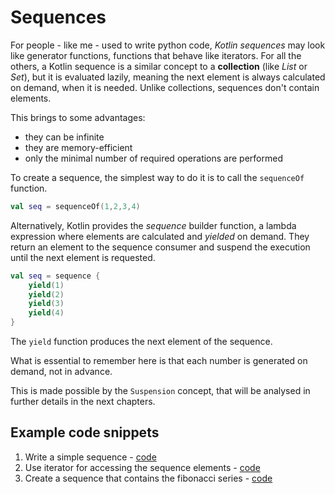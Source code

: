 # Sequences

For people - like me - used to write python code, _Kotlin sequences_ may look like generator functions, functions that
behave like iterators.
For all the others, a Kotlin sequence is a similar concept to a **collection** (like _List_ or _Set_), but it is
evaluated lazily, meaning the next element is always calculated on demand, when it is needed.
Unlike collections, sequences don't contain elements. 

This brings to some advantages:
* they can be infinite
* they are memory-efficient
* only the minimal number of required operations are performed

To create a sequence, the simplest way to do it is to call the `sequenceOf` function.

```kotlin
val seq = sequenceOf(1,2,3,4)
```

Alternatively, Kotlin provides the _sequence_ builder function, a lambda expression where elements are calculated and
_yielded_ on demand.
They return an element to the sequence consumer and suspend the execution until the next element is requested. 

```kotlin
val seq = sequence {
    yield(1)
    yield(2)
    yield(3)
    yield(4)
}
```

The `yield` function produces the next element of the sequence.

What is essential to remember here is that each number is generated on demand, not in advance. 

This is made possible by the `Suspension` concept, that will be analysed in further details in the next chapters.

## Example code snippets

1. Write a simple sequence - [code](01_simpleSequence.kt)
2. Use iterator for accessing the sequence elements - [code](02_sequenceIterator.kt)
3. Create a sequence that contains the fibonacci series - [code](03_fibonacciSequence.kt)